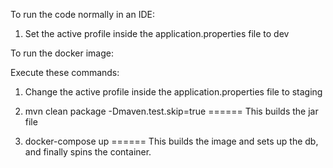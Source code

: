 To run the code normally in an IDE:
1) Set the active profile inside the application.properties file to dev

To run the docker image:

Execute these commands: 

1) Change the active profile inside the application.properties file to staging

2) mvn clean package -Dmaven.test.skip=true ====== This builds the jar file

3) docker-compose up ====== This builds the image and sets up the db, and finally spins the container.